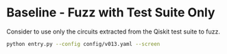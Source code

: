 # Baseline - Fuzz with Test Suite Only

Consider to use only the circuits extracted from the Qiskit test suite to fuzz.

```bash
python entry.py --config config/v013.yaml --screen
```